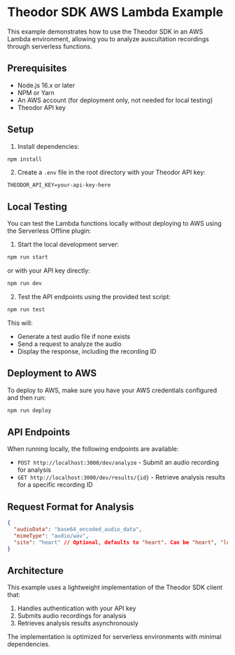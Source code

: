 # Theodor SDK AWS Lambda Example

This example demonstrates how to use the Theodor SDK in an AWS Lambda environment, allowing you to analyze auscultation recordings through serverless functions.

## Prerequisites

- Node.js 16.x or later
- NPM or Yarn
- An AWS account (for deployment only, not needed for local testing)
- Theodor API key

## Setup

1. Install dependencies:
```bash
npm install
```

2. Create a `.env` file in the root directory with your Theodor API key:
```
THEODOR_API_KEY=your-api-key-here
```

## Local Testing

You can test the Lambda functions locally without deploying to AWS using the Serverless Offline plugin:

1. Start the local development server:
```bash
npm run start
```
or with your API key directly:
```bash
npm run dev
```

2. Test the API endpoints using the provided test script:
```bash
npm run test
```

This will:
- Generate a test audio file if none exists
- Send a request to analyze the audio
- Display the response, including the recording ID

## Deployment to AWS

To deploy to AWS, make sure you have your AWS credentials configured and then run:

```bash
npm run deploy
```

## API Endpoints

When running locally, the following endpoints are available:

- `POST http://localhost:3000/dev/analyze` - Submit an audio recording for analysis
- `GET http://localhost:3000/dev/results/{id}` - Retrieve analysis results for a specific recording ID

## Request Format for Analysis

```json
{
  "audioData": "base64_encoded_audio_data",
  "mimeType": "audio/wav",
  "site": "heart" // Optional, defaults to "heart". Can be "heart", "lung", or "abdomen"
}
```

## Architecture

This example uses a lightweight implementation of the Theodor SDK client that:
1. Handles authentication with your API key
2. Submits audio recordings for analysis
3. Retrieves analysis results asynchronously

The implementation is optimized for serverless environments with minimal dependencies. 